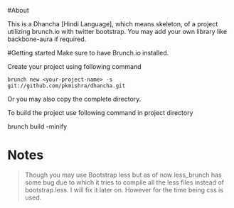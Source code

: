 #About

This is a Dhancha [Hindi Language], which means skeleton, of a project utilizing brunch.io with twitter bootstrap. You may add your own library like backbone-aura if required.

#Getting started
Make sure to have Brunch.io installed.

Create your project using following command

    brunch new <your-project-name> -s git://github.com/pkmishra/dhancha.git
    
Or you may also copy the complete directory.

To build the project use following command in project directory

brunch build -minify

# Notes
>Though you may use Bootstrap less but as of now less_brunch has some bug due to which it tries to compile all the less files instead of bootstrap.less. I will fix it later on. However for the time being css is used.